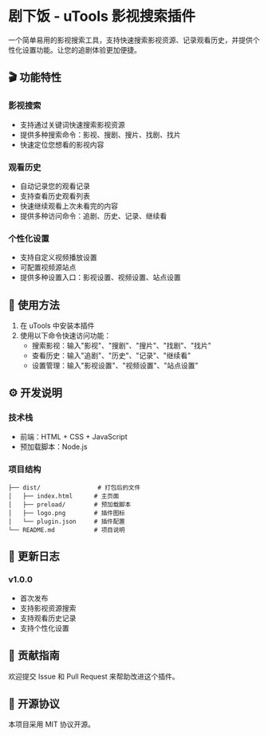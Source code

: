 # 剧下饭 - uTools 影视搜索插件

一个简单易用的影视搜索工具，支持快速搜索影视资源、记录观看历史，并提供个性化设置功能。让您的追剧体验更加便捷。

## 🎬 功能特性

### 影视搜索

- 支持通过关键词快速搜索影视资源
- 提供多种搜索命令：影视、搜剧、搜片、找剧、找片
- 快速定位您想看的影视内容

### 观看历史

- 自动记录您的观看记录
- 支持查看历史观看列表
- 快速继续观看上次未看完的内容
- 提供多种访问命令：追剧、历史、记录、继续看

### 个性化设置

- 支持自定义视频播放设置
- 可配置视频源站点
- 提供多种设置入口：影视设置、视频设置、站点设置

## 🚀 使用方法

1. 在 uTools 中安装本插件
2. 使用以下命令快速访问功能：
   - 搜索影视：输入"影视"、"搜剧"、"搜片"、"找剧"、"找片"
   - 查看历史：输入"追剧"、"历史"、"记录"、"继续看"
   - 设置管理：输入"影视设置"、"视频设置"、"站点设置"

## ⚙️ 开发说明

### 技术栈

- 前端：HTML + CSS + JavaScript
- 预加载脚本：Node.js

### 项目结构

```text
├── dist/                # 打包后的文件
│   ├── index.html      # 主页面
│   ├── preload/        # 预加载脚本
│   ├── logo.png        # 插件图标
│   └── plugin.json     # 插件配置
└── README.md           # 项目说明
```

## 📝 更新日志

### v1.0.0

- 首次发布
- 支持影视资源搜索
- 支持观看历史记录
- 支持个性化设置

## 🤝 贡献指南

欢迎提交 Issue 和 Pull Request 来帮助改进这个插件。

## 📄 开源协议

本项目采用 MIT 协议开源。
